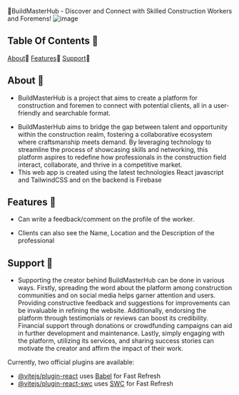 👷BuildMasterHub - Discover and Connect with Skilled Construction Workers and Foremens!
![image](https://github.com/CSaguinsin/BuildMastersHub/assets/123741242/952c72a1-9376-49d8-8976-a697d56eb6b3)


## Table Of Contents 📔
[About](docs/CONTRIBUTING.md)📑
[Features](docs/CONTRIBUTING.md)🚀
[Support]([docs/CONTRIBUTING.md](https://github.com/CSaguinsin/BuildMastersHub#support-))🙏


## About 📑
- BuildMasterHub is a project that aims to create a platform for construction and foremen to connect with potential clients, all in a user-friendly and searchable format.
*  BuildMasterHub aims to bridge the gap between talent and opportunity within the construction realm, fostering a collaborative ecosystem where craftsmanship meets demand. By leveraging technology to streamline the process of showcasing skills and networking, this platform aspires to redefine how professionals in the construction field interact, collaborate, and thrive in a competitive market.
*  This web app is created using the latest technologies React javascript and TailwindCSS and on the backend is Firebase
## Features 🚀
- Can write a feedback/comment on the profile of the worker.
* Clients can also see the Name, Location and the Description of the professional
  
## Support 🙏
- Supporting the creator behind BuildMasterHub can be done in various ways. Firstly, spreading the word about the platform among construction communities and on social media helps garner attention and users. Providing constructive feedback and suggestions for improvements can be invaluable in refining the website. Additionally, endorsing the platform through testimonials or reviews can boost its credibility. Financial support through donations or crowdfunding campaigns can aid in further development and maintenance. Lastly, simply engaging with the platform, utilizing its services, and sharing success stories can motivate the creator and affirm the impact of their work.



Currently, two official plugins are available:

- [@vitejs/plugin-react](https://github.com/vitejs/vite-plugin-react/blob/main/packages/plugin-react/README.md) uses [Babel](https://babeljs.io/) for Fast Refresh
- [@vitejs/plugin-react-swc](https://github.com/vitejs/vite-plugin-react-swc) uses [SWC](https://swc.rs/) for Fast Refresh
